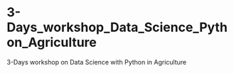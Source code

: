 # 3-Days_workshop_Data_Science_Python_Agriculture
3-Days workshop on Data Science with Python in Agriculture
